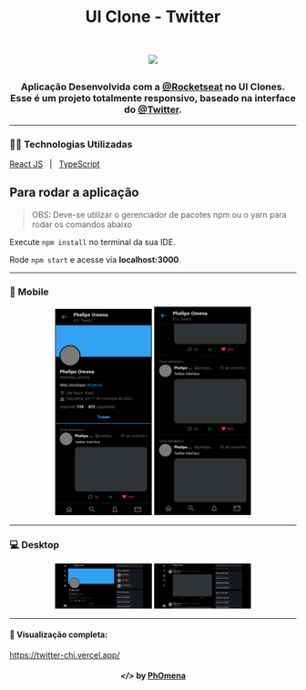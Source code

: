 <h1 align="center">UI Clone - Twitter</h1>
<h1 align="center"><img width="100" src="https://logodownload.org/wp-content/uploads/2014/09/twitter-logo-4.png"></h1>
  
<h3 align="center">Aplicação Desenvolvida com a <a href="https://www.youtube.com/channel/UCSfwM5u0Kce6Cce8_S72olg">@Rocketseat</a> no UI Clones. Esse é um projeto totalmente responsivo, baseado na interface do <a href="https://twitter.com/?lang=en">@Twitter</a>.</h2>
  
---  
  
### 👨‍💻 Technologias Utilizadas
<p display="block" align="left">
  <a href="https://reactjs.org/">React JS</a>&nbsp;&nbsp;&nbsp;|&nbsp;&nbsp;
  <a href="https://www.typescriptlang.org/docs/">TypeScript</a>
</p>
  
## Para rodar a aplicação

> OBS: Deve-se utilizar o gerenciador de pacotes npm ou o yarn para rodar os comandos abaixo

Execute ```npm install``` no terminal da sua IDE.

Rode ```npm start``` e acesse via **localhost:3000**.

---

### 📱 Mobile
<p align="center">
<img width="170" src="./assets/mobile1.PNG" alt="Phone1">  
<img width="170" src="./assets//mobile2.PNG" alt="Phone2">  
</p>

---
  
### 💻 Desktop
<p align="center">
<img width="170" src="./assets/desk1.PNG" alt="Desktop1">  
<img width="170" src="./assets/desk2.PNG" alt="Desktop2">  
</p>

---  
  
#### 🔗 Visualização completa:
https://twitter-chi.vercel.app/

<h4 align="center"> <em>&lt;/&gt;</em> by <a href="https://github.com/PhOmena" target="_blank">PhOmena</a> </h4>



